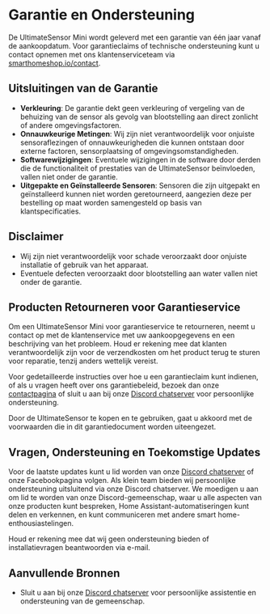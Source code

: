 # Garantie en Ondersteuning

De UltimateSensor Mini wordt geleverd met een garantie van één jaar vanaf de aankoopdatum. Voor garantieclaims of technische ondersteuning kunt u contact opnemen met ons klantenserviceteam via [smarthomeshop.io/contact](https://smarthomeshop.io/contact).

## Uitsluitingen van de Garantie

- **Verkleuring**: De garantie dekt geen verkleuring of vergeling van de behuizing van de sensor als gevolg van blootstelling aan direct zonlicht of andere omgevingsfactoren.
- **Onnauwkeurige Metingen**: Wij zijn niet verantwoordelijk voor onjuiste sensoraflezingen of onnauwkeurigheden die kunnen ontstaan door externe factoren, sensorplaatsing of omgevingsomstandigheden.
- **Softwarewijzigingen**: Eventuele wijzigingen in de software door derden die de functionaliteit of prestaties van de UltimateSensor beïnvloeden, vallen niet onder de garantie.
- **Uitgepakte en Geïnstalleerde Sensoren**: Sensoren die zijn uitgepakt en geïnstalleerd kunnen niet worden geretourneerd, aangezien deze per bestelling op maat worden samengesteld op basis van klantspecificaties.

## Disclaimer
- Wij zijn niet verantwoordelijk voor schade veroorzaakt door onjuiste installatie of gebruik van het apparaat.
- Eventuele defecten veroorzaakt door blootstelling aan water vallen niet onder de garantie.

## Producten Retourneren voor Garantieservice

Om een UltimateSensor Mini voor garantieservice te retourneren, neemt u contact op met de klantenservice met uw aankoopgegevens en een beschrijving van het probleem. Houd er rekening mee dat klanten verantwoordelijk zijn voor de verzendkosten om het product terug te sturen voor reparatie, tenzij anders wettelijk vereist.

Voor gedetailleerde instructies over hoe u een garantieclaim kunt indienen, of als u vragen heeft over ons garantiebeleid, bezoek dan onze [contactpagina](https://smarthomeshop.io/contact) of sluit u aan bij onze [Discord chatserver](https://smarthomeshop.io/discord) voor persoonlijke ondersteuning.

Door de UltimateSensor te kopen en te gebruiken, gaat u akkoord met de voorwaarden die in dit garantiedocument worden uiteengezet.

## Vragen, Ondersteuning en Toekomstige Updates

Voor de laatste updates kunt u lid worden van onze [Discord chatserver](https://smarthomeshop.io/discord) of onze Facebookpagina volgen. Als klein team bieden wij persoonlijke ondersteuning uitsluitend via onze Discord chatserver. We moedigen u aan om lid te worden van onze Discord-gemeenschap, waar u alle aspecten van onze producten kunt bespreken, Home Assistant-automatiseringen kunt delen en verkennen, en kunt communiceren met andere smart home-enthousiastelingen.

Houd er rekening mee dat wij geen ondersteuning bieden of installatievragen beantwoorden via e-mail.

## Aanvullende Bronnen

- Sluit u aan bij onze [Discord chatserver](https://smarthomeshop.io/discord) voor persoonlijke assistentie en ondersteuning van de gemeenschap.
